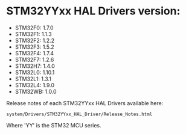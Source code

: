 # STM32YYxx HAL Drivers version:

  * STM32F0: 1.7.0
  * STM32F1: 1.1.3
  * STM32F2: 1.2.2
  * STM32F3: 1.5.2
  * STM32F4: 1.7.4
  * STM32F7: 1.2.6
  * STM32H7: 1.4.0
  * STM32L0: 1.10.1
  * STM32L1: 1.3.1
  * STM32L4: 1.9.0
  * STM32WB: 1.0.0

Release notes of each STM32YYxx HAL Drivers available here:

`system/Drivers/STM32YYxx_HAL_Driver/Release_Notes.html`

Where 'YY' is the STM32 MCU series.
